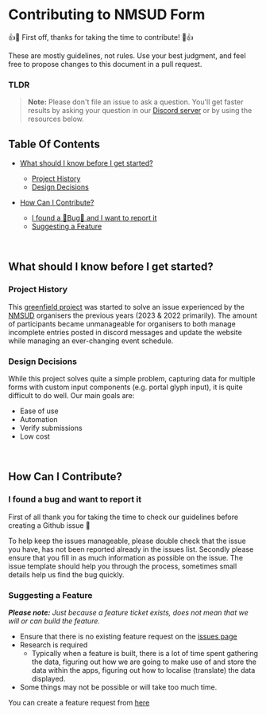 # Contributing to NMSUD Form

:+1::tada: First off, thanks for taking the time to contribute! :tada::+1:

These are mostly guidelines, not rules. Use your best judgment, and feel free to propose changes to this document in a pull request.

### TLDR
> **Note:** Please don't file an issue to ask a question. You'll get faster results by asking your question in our [Discord server][discord] or by using the resources below.

## Table Of Contents

* [What should I know before I get started?](#what-should-i-know-before-i-get-started)
  * [Project History](#project-history)
  * [Design Decisions](#design-decisions)

* [How Can I Contribute?](#how-can-i-contribute)
  * [I found a 🐛Bug🐛 and I want to report it](#i-found-a-bug-and-want-to-report-it)
  * [Suggesting a Feature](#suggesting-a-feature)

<br />

## What should I know before I get started?

### Project History

This [greenfield project](https://en.wikipedia.org/wiki/Greenfield_project) was started to solve an issue experienced by the [NMSUD][nmsudWebsite] organisers the previous years (2023 & 2022 primarily). The amount of participants became unmanageable for organisers to both manage incomplete entries posted in discord messages and update the website while managing an ever-changing event schedule.

### Design Decisions

While this project solves quite a simple problem, capturing data for multiple forms with custom input components (e.g. portal glyph input), it is quite difficult to do well. Our main goals are:
- Ease of use
- Automation
- Verify submissions
- Low cost 

<br />

## How Can I Contribute?

### I found a bug and want to report it

First of all thank you for taking the time to check our guidelines before creating a Github issue 💪

To help keep the issues manageable, please double check that the issue you have, has not been reported already in the issues list. Secondly please ensure that you fill in as much information as possible on the issue. The issue template should help you through the process, sometimes small details help us find the bug quickly.

### Suggesting a Feature

_**Please note:** Just because a feature ticket exists, does not mean that we will or can build the feature._ 

- Ensure that there is no existing feature request on the [issues page](https://github.com/NMSUD/Form/issues)
- Research is required
  - Typically when a feature is built, there is a lot of time spent gathering the data, figuring out how we are going to make use of and store the data within the apps, figuring out how to localise (translate) the data displayed.
- Some things may not be possible or will take too much time.

You can create a feature request from [here](https://github.com/NMSUD/Form/issues/new?assignees=&labels=idea&template=---feature-request.yaml)


<!-- Links used in the page -->
[nmsudWebsite]: https://nmsud.com
[githubSecurityAdvisory]: https://github.com/NMSUD/Form/security/advisories
[contactEmail]: support@nmsassistant.com
[discord]: https://discord.gg/jQrNeWeTwR
